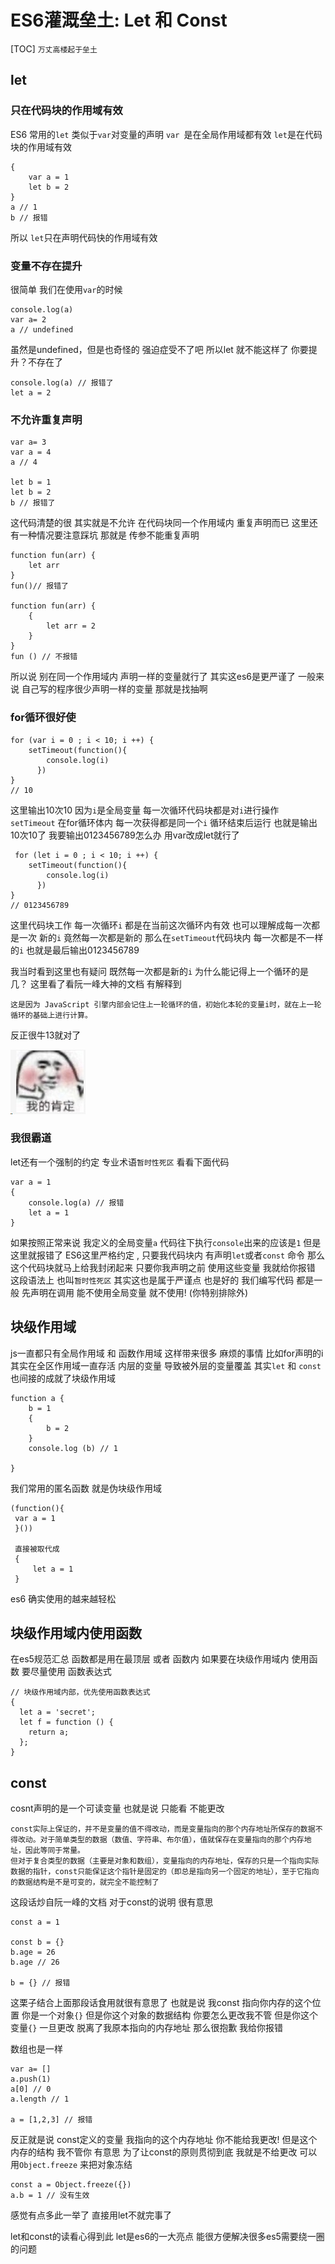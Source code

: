 # ES6灌溉垒土: Let 和 Const
[TOC]
`万丈高楼起于垒土` 
## let
### 只在代码块的作用域有效
ES6 常用的`let` 类似于`var`对变量的声明 
`var `是在全局作用域都有效
`let`是在代码块的作用域有效
```
{
    var a = 1
    let b = 2
}
a // 1
b // 报错
```
所以 `let`只在声明代码快的作用域有效
### 变量不存在提升
很简单 我们在使用`var`的时候
```
console.log(a)
var a= 2
a // undefined
```
虽然是undefined，但是也奇怪的 强迫症受不了吧
所以let 就不能这样了 你要提升？不存在了 
```
console.log(a) // 报错了
let a = 2
```
### 不允许重复声明
```
var a= 3
var a = 4
a // 4

let b = 1
let b = 2
b // 报错了
```
这代码清楚的很 其实就是不允许 在代码块同一个作用域内 重复声明而已
这里还有一种情况要注意踩坑 那就是 传参不能重复声明
```
function fun(arr) {
    let arr 
}
fun()// 报错了

function fun(arr) {
    {
        let arr = 2
    }
}
fun () // 不报错
```
所以说 别在同一个作用域内 声明一样的变量就行了 
其实这es6是更严谨了 一般来说 自己写的程序很少声明一样的变量 那就是找抽啊

### for循环很好使
```
for (var i = 0 ; i < 10; i ++) {
    setTimeout(function(){
        console.log(i)
      })
}
// 10
```
这里输出10次10 因为`i`是全局变量 每一次循环代码块都是对`i`进行操作
`setTimeout` 在for循环体内 每一次获得都是同一个`i` 循环结束后运行 也就是输出10次10了
我要输出0123456789怎么办 用var改成let就行了
```
 for (let i = 0 ; i < 10; i ++) {
    setTimeout(function(){
        console.log(i)
      })
}
// 0123456789
```
这里代码块工作 每一次循环`i` 都是在当前这次循环内有效 也可以理解成每一次都是一次 新的`i`
竟然每一次都是新的 那么在`setTimeout`代码块内 每一次都是不一样的`i` 也就是最后输出0123456789

我当时看到这里也有疑问 既然每一次都是新的`i` 为什么能记得上一个循环的是几？
这里看了看阮一峰大神的文档  有解释到
```
这是因为 JavaScript 引擎内部会记住上一轮循环的值，初始化本轮的变量i时，就在上一轮循环的基础上进行计算。
```
反正很牛13就对了

![](./_image/2020-12-11-20-35-01.jpg)

### 我很霸道
let还有一个强制的约定 专业术语`暂时性死区`
看看下面代码
```
var a = 1
{
    console.log(a) // 报错
    let a = 1
}
```
如果按照正常来说 我定义的全局变量`a` 代码往下执行`console`出来的应该是`1`
但是这里就报错了 
ES6这里严格约定 , 只要我代码块内 有声明`let`或者`const` 命令 那么这个代码块就马上给我封闭起来
只要你我声明之前 使用这些变量 我就给你报错
这段语法上 也叫`暂时性死区`
其实这也是属于严谨点 也是好的 我们编写代码 都是一般 先声明在调用 能不使用全局变量 就不使用!
(你特别排除外)





## 块级作用域
js一直都只有全局作用域 和 函数作用域
这样带来很多 麻烦的事情
比如for声明的i 其实在全区作用域一直存活
内层的变量 导致被外层的变量覆盖
其实`let` 和 `const` 也间接的成就了块级作用域
```
function a {
    b = 1
    {
        b = 2
    }
    console.log (b) // 1

}
```
我们常用的匿名函数 就是伪块级作用域
```
(function(){
 var a = 1 
 }())
 
 直接被取代成
 {
     let a = 1
 }
```
es6 确实使用的越来越轻松

## 块级作用域内使用函数
在es5规范汇总 函数都是用在最顶层 或者 函数内
如果要在块级作用域内 使用函数
要尽量使用 函数表达式
```
// 块级作用域内部，优先使用函数表达式
{
  let a = 'secret';
  let f = function () {
    return a;
  };
}
```
## const
cosnt声明的是一个可读变量 也就是说 只能看 不能更改
```
const实际上保证的，并不是变量的值不得改动，而是变量指向的那个内存地址所保存的数据不得改动。对于简单类型的数据（数值、字符串、布尔值），值就保存在变量指向的那个内存地址，因此等同于常量。
但对于复合类型的数据（主要是对象和数组），变量指向的内存地址，保存的只是一个指向实际数据的指针，const只能保证这个指针是固定的（即总是指向另一个固定的地址），至于它指向的数据结构是不是可变的，就完全不能控制了
```
这段话炒自阮一峰的文档 对于const的说明 很有意思 
```
const a = 1

const b = {}
b.age = 26
b.age // 26

b = {} // 报错
```
这栗子结合上面那段话食用就很有意思了  也就是说 
我const 指向你内存的这个位置 你是一个对象`{}`  但是你这个对象的数据结构 你要怎么更改我不管 
但是你这个变量`{}` 一旦更改 脱离了我原本指向的内存地址 那么很抱歉 我给你报错

数组也是一样
```
var a= []
a.push(1)
a[0] // 0
a.length // 1

a = [1,2,3] // 报错
```
反正就是说 const定义的变量 我指向的这个内存地址 你不能给我更改! 但是这个内存的结构 我不管你 
有意思
为了让const的原则贯彻到底 我就是不给更改
可以用`Object.freeze` 来把对象冻结
```
const a = Object.freeze({})
a.b = 1 // 没有生效
```
感觉有点多此一举了 直接用let不就完事了

let和const的读看心得到此 let是es6的一大亮点 能很方便解决很多es5需要绕一圈的问题
